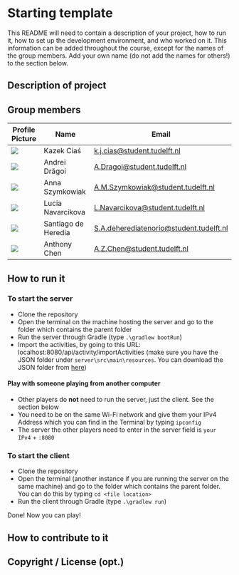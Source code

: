 # Starting template

This README will need to contain a description of your project, how to run it, how to set up the development
environment, and who worked on it. This information can be added throughout the course, except for the names of the
group members. Add your own name (do not add the names for others!) to the section below.

## Description of project

## Group members

| Profile Picture | Name | Email |
|---|---|---|
| ![](https://gitlab.ewi.tudelft.nl/uploads/-/system/user/avatar/4876/avatar.png?width=40) | Kazek Ciaś | k.j.cias@student.tudelft.nl |
| ![](https://secure.gravatar.com/avatar/c87a70993d312931e28fff85d53a9adf?s=40&d=identicon) | Andrei Drăgoi | A.Dragoi@student.tudelft.nl |
| ![](https://secure.gravatar.com/avatar/46f2a53214a98ce4cdda06c55c2cf62b?s=40&d=identicon) | Anna Szymkowiak | A.M.Szymkowiak@student.tudelft.nl |
| ![](https://secure.gravatar.com/avatar/553291783a5c3c984536f965c0a15b9f?s=40&d=identicon) | Lucia Navarcikova | L.Navarcikova@student.tudelft.nl |
| ![](https://secure.gravatar.com/avatar/c7c2380d93047b2eef861080b7af7ec4?s=40&d=identicon) | Santiago de Heredia | S.A.deherediatenorio@student.tudelft.nl |
| ![](https://secure.gravatar.com/avatar/de2c8cce3c9d5f9e0ca0593bc3eb93b7?s=40&d=identicon) | Anthony Chen | A.Z.Chen@student.tudelft.nl |

## How to run it

### To start the server

- Clone the repository
- Open the terminal on the machine hosting the server and go to the folder which contains the parent folder
- Run the server through Gradle (type `.\gradlew bootRun`)
- Import the activities, by going to this URL: localhost:8080/api/activity/importActivities (make sure you have the JSON
  folder under `server\src\main\resources`. You can download the JSON folder
  from [here](https://gitlab.ewi.tudelft.nl/cse1105/2021-2022/activity-bank))

#### Play with someone playing from another computer

- Other players do **not** need to run the server, just the client. See the section below
- You need to be on the same Wi-Fi network and give them your IPv4 Address which you can find in the Terminal by
  typing `ipconfig`
- The server the other players need to enter in the server field is `your IPv4` + `:8080`

### To start the client

- Clone the repository
- Open the terminal (another instance if you are running the server on the same machine) and go to the folder which
  contains the parent folder. You can do this by typing `cd <file location>`
- Run the client through Gradle (type `.\gradlew run`)

Done! Now you can play!

## How to contribute to it

## Copyright / License (opt.)
